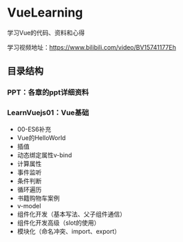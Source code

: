 # VueLearning
学习Vue的代码、资料和心得

学习视频地址：https://www.bilibili.com/video/BV15741177Eh



## 目录结构

### PPT：各章的ppt详细资料

### LearnVuejs01：Vue基础

- 00-ES6补充
- Vue的HelloWorld
- 插值
- 动态绑定属性v-bind
- 计算属性
- 事件监听
- 条件判断
- 循环遍历
- 书籍购物车案例
- v-model
- 组件化开发（基本写法、父子组件通信）
- 组件化开发高级（slot的使用）
- 模块化（命名冲突、import、export）

